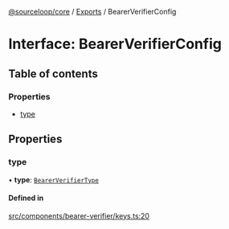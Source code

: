 [@sourceloop/core](../README.md) / [Exports](../modules.md) / BearerVerifierConfig

# Interface: BearerVerifierConfig

## Table of contents

### Properties

- [type](BearerVerifierConfig.md#type)

## Properties

### type

• **type**: [`BearerVerifierType`](../enums/BearerVerifierType.md)

#### Defined in

[src/components/bearer-verifier/keys.ts:20](https://github.com/codeweb05/repo1/blob/ea19add/packages/core/src/components/bearer-verifier/keys.ts#L20)
